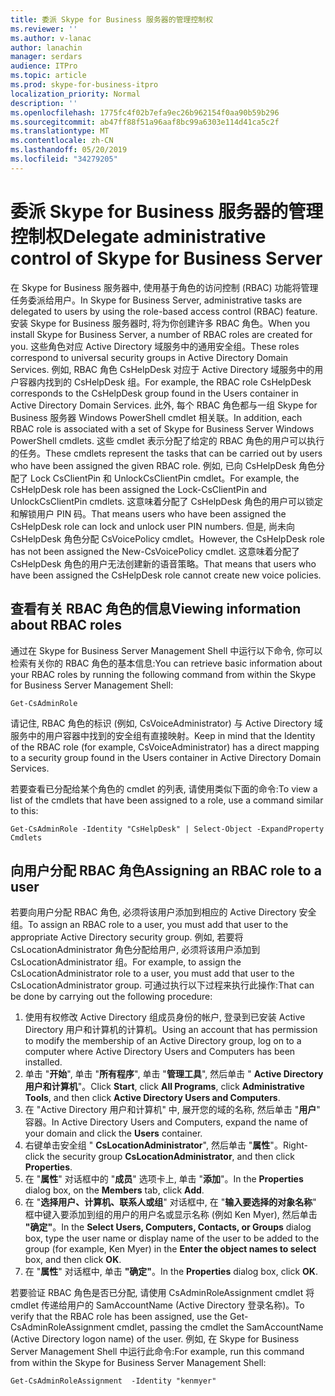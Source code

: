 ```yaml
---
title: 委派 Skype for Business 服务器的管理控制权
ms.reviewer: ''
ms.author: v-lanac
author: lanachin
manager: serdars
audience: ITPro
ms.topic: article
ms.prod: skype-for-business-itpro
localization_priority: Normal
description: ''
ms.openlocfilehash: 1775fc4f02b7efa9ec26b962154f0aa90b59b296
ms.sourcegitcommit: ab47ff88f51a96aaf8bc99a6303e114d41ca5c2f
ms.translationtype: MT
ms.contentlocale: zh-CN
ms.lasthandoff: 05/20/2019
ms.locfileid: "34279205"
---
```

# <a name="delegate-administrative-control-of-skype-for-business-server"></a><span data-ttu-id="950af-102">委派 Skype for Business 服务器的管理控制权</span><span class="sxs-lookup"><span data-stu-id="950af-102">Delegate administrative control of Skype for Business Server</span></span> 

<span data-ttu-id="950af-103">在 Skype for Business 服务器中, 使用基于角色的访问控制 (RBAC) 功能将管理任务委派给用户。</span><span class="sxs-lookup"><span data-stu-id="950af-103">In Skype for Business Server, administrative tasks are delegated to users by using the role-based access control (RBAC) feature.</span></span> <span data-ttu-id="950af-104">安装 Skype for Business 服务器时, 将为你创建许多 RBAC 角色。</span><span class="sxs-lookup"><span data-stu-id="950af-104">When you install Skype for Business Server, a number of RBAC roles are created for you.</span></span> <span data-ttu-id="950af-105">这些角色对应 Active Directory 域服务中的通用安全组。</span><span class="sxs-lookup"><span data-stu-id="950af-105">These roles correspond to universal security groups in Active Directory Domain Services.</span></span> <span data-ttu-id="950af-106">例如, RBAC 角色 CsHelpDesk 对应于 Active Directory 域服务中的用户容器内找到的 CsHelpDesk 组。</span><span class="sxs-lookup"><span data-stu-id="950af-106">For example, the RBAC role CsHelpDesk corresponds to the CsHelpDesk group found in the Users container in Active Directory Domain Services.</span></span> <span data-ttu-id="950af-107">此外, 每个 RBAC 角色都与一组 Skype for Business 服务器 Windows PowerShell cmdlet 相关联。</span><span class="sxs-lookup"><span data-stu-id="950af-107">In addition, each RBAC role is associated with a set of Skype for Business Server  Windows PowerShell cmdlets.</span></span> <span data-ttu-id="950af-108">这些 cmdlet 表示分配了给定的 RBAC 角色的用户可以执行的任务。</span><span class="sxs-lookup"><span data-stu-id="950af-108">These cmdlets represent the tasks that can be carried out by users who have been assigned the given RBAC role.</span></span> <span data-ttu-id="950af-109">例如, 已向 CsHelpDesk 角色分配了 Lock CsClientPin 和 UnlockCsClientPin cmdlet。</span><span class="sxs-lookup"><span data-stu-id="950af-109">For example, the CsHelpDesk role has been assigned the Lock-CsClientPin and UnlockCsClientPin cmdlets.</span></span> <span data-ttu-id="950af-110">这意味着分配了 CsHelpDesk 角色的用户可以锁定和解锁用户 PIN 码。</span><span class="sxs-lookup"><span data-stu-id="950af-110">That means users who have been assigned the CsHelpDesk role can lock and unlock user PIN numbers.</span></span> <span data-ttu-id="950af-111">但是, 尚未向 CsHelpDesk 角色分配 CsVoicePolicy cmdlet。</span><span class="sxs-lookup"><span data-stu-id="950af-111">However, the CsHelpDesk role has not been assigned the New-CsVoicePolicy cmdlet.</span></span> <span data-ttu-id="950af-112">这意味着分配了 CsHelpDesk 角色的用户无法创建新的语音策略。</span><span class="sxs-lookup"><span data-stu-id="950af-112">That means that users who have been assigned the CsHelpDesk role cannot create new voice policies.</span></span>

## <a name="viewing-information-about-rbac-roles"></a><span data-ttu-id="950af-113">查看有关 RBAC 角色的信息</span><span class="sxs-lookup"><span data-stu-id="950af-113">Viewing information about RBAC roles</span></span>

<span data-ttu-id="950af-114">通过在 Skype for Business Server Management Shell 中运行以下命令, 你可以检索有关你的 RBAC 角色的基本信息:</span><span class="sxs-lookup"><span data-stu-id="950af-114">You can retrieve basic information about your RBAC roles by running the following command from within the Skype for Business Server Management Shell:</span></span>

`Get-CsAdminRole`

<span data-ttu-id="950af-115">请记住, RBAC 角色的标识 (例如, CsVoiceAdministrator) 与 Active Directory 域服务中的用户容器中找到的安全组有直接映射。</span><span class="sxs-lookup"><span data-stu-id="950af-115">Keep in mind that the Identity of the RBAC role (for example, CsVoiceAdministrator) has a direct mapping to a security group found in the Users container in Active Directory Domain Services.</span></span>

<span data-ttu-id="950af-116">若要查看已分配给某个角色的 cmdlet 的列表, 请使用类似下面的命令:</span><span class="sxs-lookup"><span data-stu-id="950af-116">To view a list of the cmdlets that have been assigned to a role, use a command similar to this:</span></span>

`Get-CsAdminRole -Identity "CsHelpDesk" | Select-Object -ExpandProperty Cmdlets`

## <a name="assigning-an-rbac-role-to-a-user"></a><span data-ttu-id="950af-117">向用户分配 RBAC 角色</span><span class="sxs-lookup"><span data-stu-id="950af-117">Assigning an RBAC role to a user</span></span>

<span data-ttu-id="950af-118">若要向用户分配 RBAC 角色, 必须将该用户添加到相应的 Active Directory 安全组。</span><span class="sxs-lookup"><span data-stu-id="950af-118">To assign an RBAC role to a user, you must add that user to the appropriate Active Directory security group.</span></span> <span data-ttu-id="950af-119">例如, 若要将 CsLocationAdministrator 角色分配给用户, 必须将该用户添加到 CsLocationAdministrator 组。</span><span class="sxs-lookup"><span data-stu-id="950af-119">For example, to assign the CsLocationAdministrator role to a user, you must add that user to the CsLocationAdministrator group.</span></span> <span data-ttu-id="950af-120">可通过执行以下过程来执行此操作:</span><span class="sxs-lookup"><span data-stu-id="950af-120">That can be done by carrying out the following procedure:</span></span>

1. <span data-ttu-id="950af-121">使用有权修改 Active Directory 组成员身份的帐户, 登录到已安装 Active Directory 用户和计算机的计算机。</span><span class="sxs-lookup"><span data-stu-id="950af-121">Using an account that has permission to modify the membership of an Active Directory group, log on to a computer where Active Directory Users and Computers has been installed.</span></span>
2. <span data-ttu-id="950af-122">单击 "**开始**", 单击 "**所有程序**", 单击 "**管理工具**", 然后单击 " **Active Directory 用户和计算机**"。</span><span class="sxs-lookup"><span data-stu-id="950af-122">Click **Start**, click **All Programs**, click **Administrative Tools**, and then click **Active Directory Users and Computers**.</span></span>
3. <span data-ttu-id="950af-123">在 "Active Directory 用户和计算机" 中, 展开您的域的名称, 然后单击 "**用户**" 容器。</span><span class="sxs-lookup"><span data-stu-id="950af-123">In Active Directory Users and Computers, expand the name of your domain and click the **Users** container.</span></span>
4. <span data-ttu-id="950af-124">右键单击安全组 " **CsLocationAdministrator**", 然后单击 "**属性**"。</span><span class="sxs-lookup"><span data-stu-id="950af-124">Right-click the security group **CsLocationAdministrator**, and then click **Properties**.</span></span>
5. <span data-ttu-id="950af-125">在 "**属性**" 对话框中的 "**成员**" 选项卡上, 单击 "**添加**"。</span><span class="sxs-lookup"><span data-stu-id="950af-125">In the **Properties** dialog box, on the **Members** tab, click **Add**.</span></span>
6. <span data-ttu-id="950af-126">在 "**选择用户、计算机、联系人或组**" 对话框中, 在 "**输入要选择的对象名称**" 框中键入要添加到组的用户的用户名或显示名称 (例如 Ken Myer), 然后单击 **"确定"**。</span><span class="sxs-lookup"><span data-stu-id="950af-126">In the **Select Users, Computers, Contacts, or Groups** dialog box, type the user name or display name of the user to be added to the group (for example, Ken Myer) in the **Enter the object names to select** box, and then click **OK**.</span></span>
7. <span data-ttu-id="950af-127">在 "**属性**" 对话框中, 单击 **"确定"**。</span><span class="sxs-lookup"><span data-stu-id="950af-127">In the **Properties** dialog box, click **OK**.</span></span>

<span data-ttu-id="950af-128">若要验证 RBAC 角色是否已分配, 请使用 CsAdminRoleAssignment cmdlet 将 cmdlet 传递给用户的 SamAccountName (Active Directory 登录名称)。</span><span class="sxs-lookup"><span data-stu-id="950af-128">To verify that the RBAC role has been assigned, use the Get-CsAdminRoleAssignment cmdlet, passing the cmdlet the SamAccountName (Active Directory logon name) of the user.</span></span> <span data-ttu-id="950af-129">例如, 在 Skype for Business Server Management Shell 中运行此命令:</span><span class="sxs-lookup"><span data-stu-id="950af-129">For example, run this command from within the Skype for Business Server Management Shell:</span></span>

`Get-CsAdminRoleAssignment  -Identity "kenmyer"`
